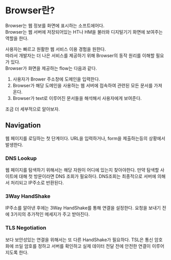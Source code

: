 # Browser란?

Browser는 웹 정보를 화면에 표시하는 소프트에어다.  
Browser는 웹 서버에 저장되어있는 HT나 HM을 불러와 디지털기기 화면에 보여주는 역할을 한다.

사용자는 빠르고 원활한 웹 서비스 이용 경험을 원한다.  
따라서 개발자는 더 나은 서비스를 제공하기 위해 Browser의 동작 원리를 이해할 필요가 있다.  
Browser가 화면을 제공하는 flow는 다음과 같다.

1. 사용자가 Brower 주소창에 도메인을 입력한다.
2. Browser가 해당 도메인을 사용하는 웹 서버에 접속하여 관련된 모든 문서를 가져온다.
3. Browser가 text로 이루어진 문서들을 해석해서 사용자에게 보여준다.

조금 더 세부적으로 알아보자.

## Navigation

웹 페이지를 로딩하는 첫 단계이다. URL을 입력하거나, form을 제출하는등의 상황에서 발생한다.

### DNS Lookup

웹 페이지를 탐색하기 위해서는 해당 자원이 어디에 있는지 찾아야한다. 만약 탐색할 사이트에 대해 첫 방문이라면 DNS 조회가 필요하다. DNS조회는 최종적으로 서버에 의해서 처리되고 IP주소로 반환된다.

### 3Way HandShake

IP주소를 알아낸 후에는 3Way HandShake를 통해 연결을 설정한다. 요청을 보내기 전에 3가지의 추가적인 메세지가 주고 받아진다.

### TLS Negotiation

보다 보안성있는 연결을 위해서는 또 다른 HandShake가 필요하다. TSL은 통신 암호화에 쓰일 암호를 정하고 서버를 확인하고 실제 데이터 전달 전에 안전한 연결이 이루어지도록 한다.
